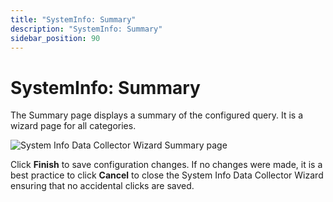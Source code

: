 ```yaml
---
title: "SystemInfo: Summary"
description: "SystemInfo: Summary"
sidebar_position: 90
---
```


# SystemInfo: Summary

The Summary page displays a summary of the configured query. It is a wizard page for all categories.

![System Info Data Collector Wizard Summary page](/images/accessanalyzer/12.0/admin/datacollector/systeminfo/summary.webp)

Click **Finish** to save configuration changes. If no changes were made, it is a best practice to
click **Cancel** to close the System Info Data Collector Wizard ensuring that no accidental clicks
are saved.
